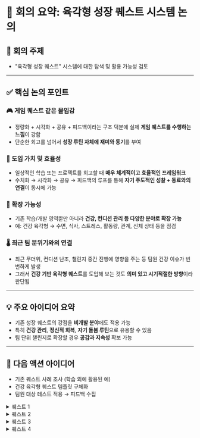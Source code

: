 # 📝 회의 요약: 육각형 성장 퀘스트 시스템 논의

## 📌 회의 주제
- "육각형 성장 퀘스트" 시스템에 대한 탐색 및 활용 가능성 검토

---

## ✅ 핵심 논의 포인트

### 🎮 게임 퀘스트 같은 몰입감
- 정량화 + 시각화 + 공유 + 피드백이라는 구조 덕분에 실제 **게임 퀘스트를 수행하는 느낌**이 강함
- 단순한 회고를 넘어서 **성장 루틴 자체에 재미와 동기**를 부여

### 🧭 도입 가치 및 효율성
- 일상적인 학습 또는 프로젝트를 회고할 때 **매우 체계적이고 효율적인 프레임워크**
- 수치화 → 시각화 → 공유 → 피드백의 루프를 통해 **자기 주도적인 성찰 + 동료와의 연결**이 동시에 가능

### 🧩 확장 가능성
- 기존 학습/개발 영역뿐만 아니라 **건강, 컨디션 관리 등 다양한 분야로 확장 가능**
- 예: 건강 육각형 → 수면, 식사, 스트레스, 활동량, 관계, 신체 상태 등을 점검

### 🌡️ 최근 팀 분위기와의 연결
- 최근 무더위, 컨디션 난조, 챌린지 중간 진행에 영향을 주는 등 팀원 건강 이슈가 빈번하게 발생
- 그래서 **건강 기반 육각형 퀘스트**를 도입해 보는 것도 **의미 있고 시기적절한 방향**이라 판단됨

---

## 💡 주요 아이디어 요약

- 기존 성장 퀘스트의 강점을 **비개발 분야**에도 적용 가능
- 특히 **건강 관리**, **정신적 회복**, **자기 돌봄 루틴**으로 유용할 수 있음
- 팀 단위 챌린지로 확장할 경우 **공감과 지속성** 확보 가능

---

## 📌 다음 액션 아이디어

- 기존 퀘스트 사례 조사 (학습 외에 활용된 예)
- 건강 육각형 퀘스트 템플릿 구체화
- 팀원 대상 테스트 적용 → 피드백 수집

<details>
<summary>퀘스트 1</summary>
  
# 💪 건강 육각형 퀘스트 - Daily Self Check

매일의 컨디션과 건강 습관을 6가지 항목으로 점검하고, 점수화 + 시각화 + 피드백까지 연결하는 자기 돌봄 루틴 템플릿

## 🧩 체크 항목

- 😴 수면: 수면 시간, 질, 규칙성
- 🍽️ 식사: 규칙적인 식사, 영양 균형, 폭식 여부
- 🧘 스트레스 관리: 감정 상태, 스트레스 해소, 휴식
- 🏃 활동량: 운동, 움직임, 신체 활동 여부
- ❤️ 관계/소통: 대인관계, 소통 만족도
- 🧍 신체 컨디션: 두통, 피로, 생리, 통증 등 전반 상태

## ✅ STEP 1. 오늘의 회고

오늘의 컨디션, 습관, 느낀 점을 자유롭게 작성하세요. 아래 항목 중 일부가 드러나야 합니다.

예시:
- 수면은 깊지 않았고 5시간 정도밖에 못 잠. 점심을 거르고 저녁에 폭식함.
- 산책은 했지만 스트레칭은 못 했음.
- 친구와 통화하면서 기분은 좋아졌고, 생리통이 조금 있었다.

## ✅ STEP 2. 현재 컨텍스트

- 수면 시간:
- 업무/학업 강도:
- 생리 주기/신체 특이사항:
- 외부 활동 유무:

## ✅ STEP 3. 점수화

| 항목 | 점수(1~5) | 사유 |
|------|-----------|------|
| 수면 |           |      |
| 식사 |           |      |
| 스트레스 관리 |     |      |
| 활동량 |         |      |
| 관계/소통 |       |      |
| 신체 컨디션 |     |      |

## 🎯 점수 기준표

(각 항목별 1~5점 기준은 생략. 원본 참조.)

## 📈 STEP 4. 육각형 그래프 그리기

손그림 / Notion / Canva / Radar Chart 등 도구 활용

## 📝 STEP 5. 총평 및 루틴 개선 아이디어

- 한줄 총평:
- 내일 실천할 작은 루틴:

## 달성 기준
- 각 step을 성실히 수행
</details>

<details>
<summary>퀘스트 2</summary>
🎯 퀘스트명: 타인의 성장 관찰 퀘스트 – `성장 미러링`

🔍 1. 분석
- 개인의 성장은 오롯이 자기 반성만으로 이루어지지 않는다.
- 동료의 작업 방식, 설계 아이디어, 시간 사용 전략, 회고 등을 관찰하고 거기서 **“나에게 적용할 수 있는 인사이트”**를 도출하는 것도 중요한 성장 방법이다.
- 우리는 종종 **"어? 저건 나도 해봐야겠다"**는 순간에서 가장 빠르게 배운다.
- 이 퀘스트는 타인의 성장 포인트를 거울(mirror) 삼아 자신의 성장을 추적하는 루틴이다.

🎯 2. 목적
- 동료의 성장 루틴을 관찰하여 나만의 성장 전략을 확장
- 비교가 아닌 참조와 전이 학습을 통해 자극과 인사이트 획득
- 관찰 → 추출 → 적용 → 회고의 루틴을 통해 타인 기반 메타 성장 루프 구축

🛠️ 3. 퀘스트 수행 방법
1. 성장 관찰 대상 1명 선택
    - 같은 슬랙 채널, 캠프 동료, Git 활동이 활발한 사람 등
    - `오늘 나에게 좋은 영향을 줄 수 있을 것 같은 사람`을 하루 1명 선정

2. 그 사람의 활동/회고/리드미/코드 기록 중 1~2개를 관찰
    - 예:
        - 리드미에서 설계 접근 방식
        - 슬랙에 올린 질문 중 인상적인 질문
        - 슬랙 회고에서 인상적인 문장
        - readme.md에서 눈에 띈 설계 포인트

3. 인상 깊었던 1~2개 포인트 기록
    - 그 사람의 어떤 역량이 발휘되었는가? (육각형 중 하나 이상 매핑)
    - 나는 왜 그게 인상 깊었는가?
    - 내 성장에 어떻게 연결해볼 수 있을까?

4. `미러링 액션` 1개 선정 & 내일 실천 계획 세우기
    - 예:
        - `나도 커밋 메시지를 더 구체적으로 써보자`
        - `내일 설계안을 먼저 구조도 중심으로 스케치해보자`
        - `하루 회고를 문장 3줄로 슬랙에 남겨보자`

🎯 4. 달성 기준
- 관찰 대상 1명과 관찰 대상 콘텐츠 1개 이상 기록
- 관찰에서 얻은 인사이트를 육각형 항목과 연결
- 내 성장으로 전환한 미러링 액션 1개 이상 작성
- 다음날 적용 여부 회고(간단한 코멘트 형태도 가능)

✨ 5. 기대 효과
- 혼자 성장하는 것이 아닌 팀 기반 상호 성장 루틴 강화
- 단순한 비교를 넘어선 구체적 전이 학습 실천
- 매일 새로운 시야를 얻으며 역량 외연을 넓히는 효과
- `성장한 사람은 주변을 관찰하며 성장한다`는 메타 성장 프레임 체득
</details>

<details>
<summary>퀘스트 3</summary>
🎯 퀘스트명: 사고 리팩토링 퀘스트 – `내 머릿속 디버깅`

🔍 1. 분석
- 개발자는 매일 수많은 판단, 선택, 설계, 디버깅, 학습을 반복한다.
그러나 그 사고의 흐름이 어디서 막혔는지, 왜 시간이 오래 걸렸는지, 무의식적으로 어떤 방식에 의존했는지는 잘 들여다보지 않는다.
- 이 퀘스트는 하루 중 가장 헷갈렸던/막혔던/혼란스러웠던 1순간을 `사고의 흐름`으로 되짚어보며 리팩토링하는 훈련이다.

🎯 2. 목적
- 사고의 병목 구간을 인식하고 효율적인 사고 구조로 개선
- 막혔던 이유를 언어화하며 문제 해결 능력 강화
- 메타인지 기반의 “나만의 실수 패턴”을 발견하여 지속적인 개선 루틴 정착

🛠️ 3. 퀘스트 수행 방법
1. 오늘 가장 헷갈렸던 / 시간 오래 걸렸던 순간 1개 선택
    - 예:
        - 코드 구조가 떠오르지 않았던 순간
        - 오류가 반복되며 문제 원인을 오판했던 상황
        - 기술 개념이 모호해서 자꾸 검색한 상황

2. 그 순간의 사고 흐름을 그대로 복기 (Raw Log)
    - 예:
        - `처음에는 이렇게 될 줄 알았는데, 예상과 달랐고…`
        - `그때 이 선택지를 무시했던 이유는…`
        - `비슷한 걸 전에 했던 기억이 나서 적용했지만 틀렸음`

3. AI에게 질문: `내 사고 과정에서 어디가 비효율적이었을까?`
    -  GPT에게 위 사고 흐름을 입력하고 분석 요청
    -  GPT가 사고의 흐름, 논리의 누락, 무의식적 판단을 분석

4. 사고 리팩토링 노트 작성
    - 잘못된 가정, 생략된 논리, 비효율 루틴 요약
    - 다음에 비슷한 상황이 오면 어떻게 접근할지 전략 작성

🎯 4. 달성 기준
- 오늘 가장 어려웠던 사고 구간 1개 복기
- 사고 흐름을 생성형 AI에게 분석 요청
- 개선 전략 or 다음 접근 방식 작성
- 한줄 회고 작성 (`내가 자주 빠지는 사고 함정은 ___이다`)

✨ 5. 기대 효과
- `디버깅은 코드보다 사고 흐름부터`라는 인식 내재화
- 반복되는 실수나 논리 비약을 빠르게 파악하고 고칠 수 있음
- 자신의 사고 스타일, 편향, 의사결정 습관을 파악 가능
- 혼자서도 깊이 있는 복기와 성장이 가능
</details>

<details>
<summary>퀘스트 4</summary>

# 역량의 인과관계 파악하기

## 📊 1. 분석

- 육각형 차트는 **결과 기반 평가 지표**이지만, **역량 간 인과관계까지 드러내지는 못함**
- 예를 들어, `시간 관리(⏰)`가 낮은 것이 `CS 지식 부족(📘)`으로 인한 것일 수도 있음
- 역량 간 연결성과 **"왜 낮은가?"**, "어디서부터 풀어야 하는가?"를 추적하면 **우선 개선 포인트를 정확히 잡을 수 있음**

---

## 🎯 2. 목적

- **육각형 점수 간의 인과 구조 파악**: 낮은 점수의 근본 원인을 분석
- **성장 루프 설계**: 특정 역량을 높이면 연결된 다른 역량이 함께 좋아지는 구조 찾기
- **학습 전략 강화**: 단순 반복보다 우선순위를 뽑아 더 효율적인 성장 경로 설계

---

## 🛠️ 3. 퀘스트 수행 방법

### 1단계: 기존 육각형 차트 작성 (1~5점 or 10점 기준)

- 예시:
    
    ```
    yaml
    복사편집
    CS Knowledge: 2
    Implementation: 4
    Time Management: 3
    Goal Achievement: 3
    Condition Control: 4
    Design Skills: 3
    
    ```
    

### 2단계: **‘낮은 점수 2개’ 선택 → 원인 분석**

- 예시: `CS Knowledge`, `Goal Achievement`가 낮음
- GPT에게 다음과 같이 질문:
    
    > "아래 점수 기반으로 낮은 항목들의 원인을 분석하고, 다른 항목과의 연관성을 파악해줘."
    > 
- GPT가 **인과 구조 + 피드백** 제공
    
    (ex. "CS 지식 부족이 구현과 시간 관리에 영향을 주고 있음")
    

### 3단계: **‘선행 역량’ 우선 강화 전략 설계**

- 가장 영향력이 큰 선행 역량 1~2개를 선정
- 구체적 실천 전략 수립 (ex. "TIL + 블로그 포스팅", "CS 기반 예제 구현 1일 1개")

### 4단계: **1주 후 변화 기록 + 선순환 확인**

- 같은 방법으로 다시 육각형 점수 작성
- “원인으로 판단했던 역량을 강화했을 때 다른 역량이 얼마나 좋아졌는가?”를 회고

---

## ✅ 4. 달성 기준

- 육각형 점수표 및 낮은 점수 2개 선택
- 원인 분석 및 GPT 피드백 기록
- 선행 역량 우선 강화 전략 수립 및 실행

---

## 📊 1. 분석

- 육각형 차트는 **결과 기반 평가 지표**이지만, **역량 간 인과관계까지 드러내지는 못함**
- 예를 들어, `시간 관리(⏰)`가 낮은 것이 `CS 지식 부족(📘)`으로 인한 것일 수도 있음
- 역량 간 연결성과 **"왜 낮은가?"**, "어디서부터 풀어야 하는가?"를 추적하면 **우선 개선 포인트를 정확히 잡을 수 있음**

---

## 🎯 2. 목적

- **육각형 점수 간의 인과 구조 파악**: 낮은 점수의 근본 원인을 분석
- **성장 루프 설계**: 특정 역량을 높이면 연결된 다른 역량이 함께 좋아지는 구조 찾기
- **학습 전략 강화**: 단순 반복보다 우선순위를 뽑아 더 효율적인 성장 경로 설계

---

## 🛠️ 3. 퀘스트 수행 방법

### 1단계: 기존 육각형 차트 작성 (1~5점 or 10점 기준)

- 예시:
    
    ```
    yaml
    복사편집
    CS Knowledge: 2
    Implementation: 4
    Time Management: 3
    Goal Achievement: 3
    Condition Control: 4
    Design Skills: 3
    
    ```
    

### 2단계: **‘낮은 점수 2개’ 선택 → 원인 분석**

- 예시: `CS Knowledge`, `Goal Achievement`가 낮음
- GPT에게 다음과 같이 질문:
    
    > "아래 점수 기반으로 낮은 항목들의 원인을 분석하고, 다른 항목과의 연관성을 파악해줘."
    > 
- GPT가 **인과 구조 + 피드백** 제공
    
    (ex. "CS 지식 부족이 구현과 시간 관리에 영향을 주고 있음")
    

### 3단계: **‘선행 역량’ 우선 강화 전략 설계**

- 가장 영향력이 큰 선행 역량 1~2개를 선정
- 구체적 실천 전략 수립 (ex. "TIL + 블로그 포스팅", "CS 기반 예제 구현 1일 1개")

### 4단계: **1주 후 변화 기록 + 선순환 확인**

- 같은 방법으로 다시 육각형 점수 작성
- “원인으로 판단했던 역량을 강화했을 때 다른 역량이 얼마나 좋아졌는가?”를 회고

---

## ✅ 4. 달성 기준

- 육각형 점수표 및 낮은 점수 2개 선택
- 원인 분석 및 GPT 피드백 기록
- 선행 역량 우선 강화 전략 수립 및 실행
</details>
